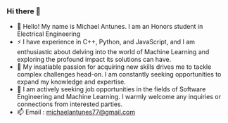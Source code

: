 ### Hi there 👋

* 🌱 Hello! My name is Michael Antunes. I am an Honors student in Electrical Engineering
* ⚡ I have experience in C++, Python, and JavaScript, and I am enthusiastic about delving into the world of Machine Learning and exploring the profound impact its solutions can have.
* 🔭 My insatiable passion for acquiring new skills drives me to tackle complex challenges head-on. I am constantly seeking opportunities to expand my knowledge and expertise.
* 🌟 I am actively seeking job opportunities in the fields of Software Engineering and Machine Learning. I warmly welcome any inquiries or connections from interested parties.
* 📫 Email : michaelantunes77@gmail.com

<!--
**michael092749/michael092749** is a ✨ _special_ ✨ repository because its `README.md` (this file) appears on your GitHub profile.

Here are some ideas to get you started:

- 🔭 I’m currently working on ...
- 🌱 I’m currently learning ...
- 👯 I’m looking to collaborate on ...
- 🤔 I’m looking for help with ...
- 💬 Ask me about ...
- 📫 How to reach me: ...
- 😄 Pronouns: ...
- ⚡ Fun fact: ...
-->
